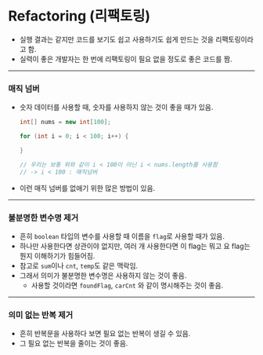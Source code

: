 # Refactoring (리팩토링)

- 실행 결과는 같지만 코드를 보기도 쉽고 사용하기도 쉽게 만드는 것을 리팩토링이라고 함.
- 실력이 좋은 개발자는 한 번에 리팩토링이 필요 없을 정도로 좋은 코드를 짬.

---

### 매직 넘버

- 숫자 데이터를 사용할 때, 숫자를 사용하지 않는 것이 좋을 때가 있음.
    
    ```java
    int[] nums = new int[100];
    
    for (int i = 0; i < 100; i++) {
    
    }
    
    // 우리는 보통 위와 같이 i < 100이 아닌 i < nums.length를 사용함
    // -> i < 100 : 매직넘버
    ```
    
- 이런 매직 넘버를 없애기 위한 많은 방법이 있음.

---

### 불분명한 변수명 제거

- 흔히 `boolean` 타입의 변수를 사용할 때 이름을 `flag`로 사용할 때가 있음.
- 하나만 사용한다면 상관이야 없지만, 여러 개  사용한다면 이 flag는 뭐고 요 flag는 뭔지 이해하기가 힘들어짐.
- 참고로 `sum`이나 `cnt`, `temp`도 같은 맥락임.
- 그래서 의미가 불분명한 변수명은 사용하지 않는 것이 좋음.
    - 사용할 것이라면 `foundFlag`, `carCnt` 와 같이 명시해주는 것이 좋음.

---

### 의미 없는 반복 제거

- 흔히 반복문을 사용하다 보면 필요 없는 반복이 생길 수 있음.
- 그 필요 없는 반복을 줄이는 것이 좋음.

